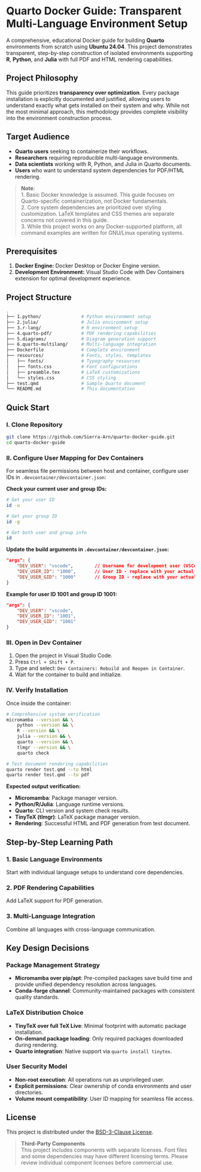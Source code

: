 # **Quarto Docker Guide: Transparent Multi-Language Environment Setup**

A comprehensive, educational Docker guide for building **Quarto** environments from scratch using **Ubuntu 24.04**. This project demonstrates transparent, step-by-step construction of isolated environments supporting **R**, **Python**, and **Julia** with full PDF and HTML rendering capabilities.

## **Project Philosophy**

This guide prioritizes **transparency over optimization**. Every package installation is explicitly documented and justified, allowing users to understand exactly what gets installed on their system and why. While not the most minimal approach, this methodology provides complete visibility into the environment construction process.

## **Target Audience**

- **Quarto users** seeking to containerize their workflows.
- **Researchers** requiring reproducible multi-language environments.
- **Data scientists** working with R, Python, and Julia in Quarto documents.
- **Users** who want to understand system dependencies for PDF/HTML rendering.

> **Note**:
<br>1. Basic Docker knowledge is assumed. This guide focuses on Quarto-specific containerization, not Docker fundamentals.
<br>2. Core system dependencies are prioritized over styling customization. LaTeX templates and CSS themes are separate concerns not covered in this guide.
<br>3. While this project works on any Docker-supported platform, all command examples are written for GNU/Linux operating systems.

## **Prerequisites**
1. **Docker Engine:** Docker Desktop or Docker Engine version.
2. **Development Environment:** Visual Studio Code with Dev Containers extension for optimal development experience.

## **Project Structure**

```bash
.
├── 1.python/               # Python environment setup
├── 2.julia/                # Julia environment setup  
├── 3.r-lang/               # R environment setup
├── 4.quarto-pdf/           # PDF rendering capabilities
├── 5.diagrams/             # Diagram generation support
├── 6.quarto-multilang/     # Multi-language integration
├── Dockerfile              # Complete environment
├── resources/              # Fonts, styles, templates
│   ├── fonts/              # Typography resources
│   ├── fonts.css           # Font configurations
│   ├── preamble.tex        # LaTeX customizations
│   └── styles.css          # CSS styling
├── test.qmd                # Sample Quarto document
└── README.md               # This documentation
```

## **Quick Start**

### **I. Clone Repository**

```bash
git clone https://github.com/Sierra-Arn/quarto-docker-guide.git
cd quarto-docker-guide
```

### **II. Configure User Mapping for Dev Containers**

For seamless file permissions between host and container, configure user IDs in `.devcontainer/devcontainer.json`:

**Check your current user and group IDs:**

```bash
# Get your user ID
id -u

# Get your group ID  
id -g

# Get both user and group info
id
```

**Update the build arguments in `.devcontainer/devcontainer.json`:**

```json
"args": {
    "DEV_USER": "vscode",        // Username for development user (VSCode default)
    "DEV_USER_ID": "1000",       // User ID - replace with your actual user ID
    "DEV_USER_GID": "1000"       // Group ID - replace with your actual group ID
}
```

**Example for user ID 1001 and group ID 1001:**

```json
"args": {
    "DEV_USER": "vscode",
    "DEV_USER_ID": "1001",
    "DEV_USER_GID": "1001"
}
```

### **III. Open in Dev Container**

1. Open the project in Visual Studio Code.
2. Press `Ctrl + Shift + P`.
3. Type and select: `Dev Containers: Rebuild and Reopen in Container`.
4. Wait for the container to build and initialize.

### **IV. Verify Installation**

Once inside the container:

```bash
# Comprehensive system verification
micromamba --version && \
    python --version && \
    R --version && \
    julia --version && \
    quarto --version && \
    tlmgr --version && \
    quarto check

# Test document rendering capabilities
quarto render test.qmd --to html
quarto render test.qmd --to pdf
```
**Expected output verification:**
- **Micromamba**: Package manager version.
- **Python/R/Julia**: Language runtime versions. 
- **Quarto**: CLI version and system check results.
- **TinyTeX (tlmgr)**: LaTeX package manager version.
- **Rendering**: Successful HTML and PDF generation from test document.

## **Step-by-Step Learning Path**

### **1. Basic Language Environments**
Start with individual language setups to understand core dependencies.

### **2. PDF Rendering Capabilities**
Add LaTeX support for PDF generation.

### **3. Multi-Language Integration**
Combine all languages with cross-language communication.

## **Key Design Decisions**

### **Package Management Strategy**
- **Micromamba over pip/apt**: Pre-compiled packages save build time and provide unified dependency resolution across languages.
- **Conda-forge channel**: Community-maintained packages with consistent quality standards.

### **LaTeX Distribution Choice**
- **TinyTeX over full TeX Live**: Minimal footprint with automatic package installation.
- **On-demand package loading**: Only required packages downloaded during rendering.
- **Quarto integration**: Native support via `quarto install tinytex`.

### **User Security Model**
- **Non-root execution**: All operations run as unprivileged user.
- **Explicit permissions**: Clear ownership of conda environments and user directories.
- **Volume mount compatibility**: User ID mapping for seamless file access.

## **License**

This project is distributed under the [BSD-3-Clause License](LICENSE).

> **Third-Party Components**  
> This project includes components with separate licenses. Font files and some dependencies may have different licensing terms. Please review individual component licenses before commercial use.
